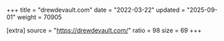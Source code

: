 +++
title = "drewdevault.com"
date = "2022-03-22"
updated = "2025-09-01"
weight = 70905

[extra]
source = "https://drewdevault.com/"
ratio = 98
size = 69
+++
